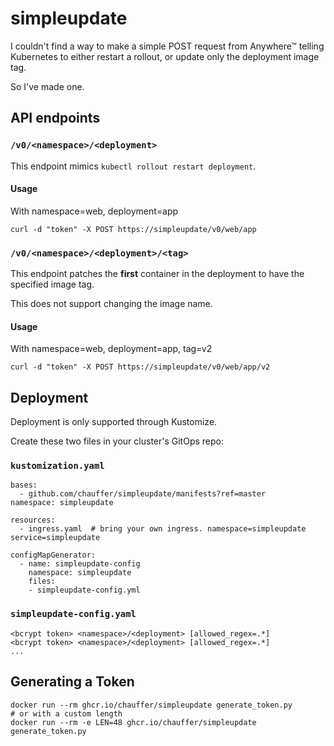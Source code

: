 # simpleupdate

I couldn't find a way to make a simple POST request from Anywhere™ telling Kubernetes to either restart a rollout, or update only the deployment image tag.

So I've made one.

## API endpoints

### `/v0/<namespace>/<deployment>`

This endpoint mimics `kubectl rollout restart deployment`.

#### Usage

With namespace=web, deployment=app

```
curl -d "token" -X POST https://simpleupdate/v0/web/app
```

### `/v0/<namespace>/<deployment>/<tag>`

This endpoint patches the **first** container in the deployment to have the specified image tag.

This does not support changing the image name.

#### Usage

With namespace=web, deployment=app, tag=v2

```
curl -d "token" -X POST https://simpleupdate/v0/web/app/v2
```

## Deployment

Deployment is only supported through Kustomize.

Create these two files in your cluster's GitOps repo:

### `kustomization.yaml`
```
bases:
  - github.com/chauffer/simpleupdate/manifests?ref=master
namespace: simpleupdate

resources:
  - ingress.yaml  # bring your own ingress. namespace=simpleupdate service=simpleupdate

configMapGenerator:
  - name: simpleupdate-config
    namespace: simpleupdate
    files:
    - simpleupdate-config.yml
```

### `simpleupdate-config.yaml`

```
<bcrypt token> <namespace>/<deployment> [allowed_regex=.*]
<bcrypt token> <namespace>/<deployment> [allowed_regex=.*]
...
```

## Generating a Token

```
docker run --rm ghcr.io/chauffer/simpleupdate generate_token.py
# or with a custom length
docker run --rm -e LEN=48 ghcr.io/chauffer/simpleupdate generate_token.py
```
